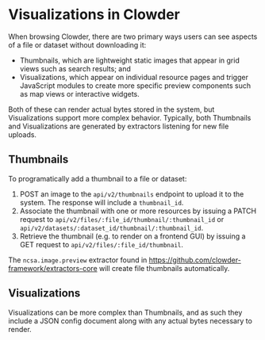 # Visualizations in Clowder

When browsing Clowder, there are two primary ways users can see aspects of a file or dataset without downloading it:

- Thumbnails, which are lightweight static images that appear in grid views such as search results; and
- Visualizations, which appear on individual resource pages and trigger JavaScript modules to create more specific
  preview components such as map views or interactive widgets.

Both of these can render actual bytes stored in the system, but Visualizations support more complex behavior. Typically,
both Thumbnails and Visualizations are generated by extractors listening for new file uploads.

## Thumbnails

To programatically add a thumbnail to a file or dataset:

1. POST an image to the `api/v2/thumbnails` endpoint to upload it to the system. The response will include
   a `thumbnail_id`.
2. Associate the thumbnail with one or more resources by issuing a PATCH request
   to `api/v2/files/:file_id/thumbnail/:thumbnail_id` or `api/v2/datasets/:dataset_id/thumbnail/:thumbnail_id`.
3. Retrieve the thumbnail (e.g. to render on a frontend GUI) by issuing a GET request
   to `api/v2/files/:file_id/thumbnail`.

The `ncsa.image.preview` extractor found in https://github.com/clowder-framework/extractors-core will create file
thumbnails automatically.

## Visualizations

Visualizations can be more complex than Thumbnails, and as such they include a JSON config document along with any
actual bytes necessary to render.

